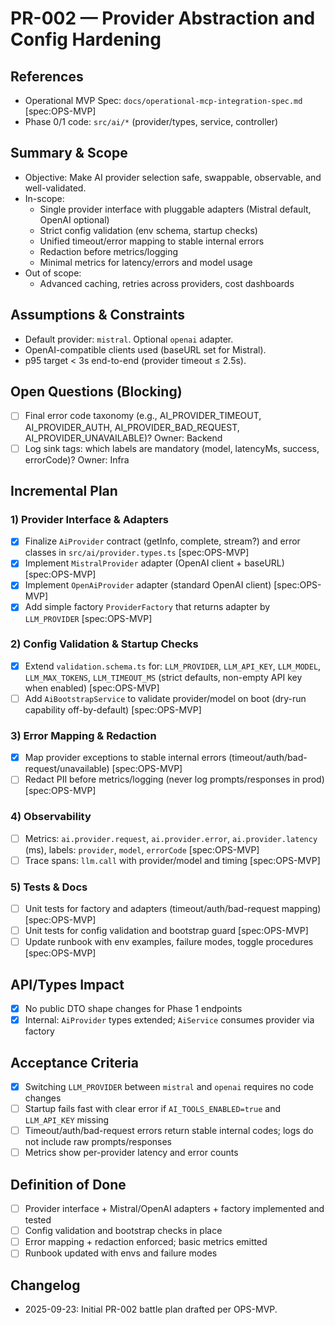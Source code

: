 # PR-002 — Provider Abstraction and Config Hardening

## References
- Operational MVP Spec: `docs/operational-mcp-integration-spec.md` [spec:OPS-MVP]
- Phase 0/1 code: `src/ai/*` (provider/types, service, controller)

## Summary & Scope
- Objective: Make AI provider selection safe, swappable, observable, and well-validated.
- In-scope:
  - Single provider interface with pluggable adapters (Mistral default, OpenAI optional)
  - Strict config validation (env schema, startup checks)
  - Unified timeout/error mapping to stable internal errors
  - Redaction before metrics/logging
  - Minimal metrics for latency/errors and model usage
- Out of scope:
  - Advanced caching, retries across providers, cost dashboards

## Assumptions & Constraints
- Default provider: `mistral`. Optional `openai` adapter.
- OpenAI-compatible clients used (baseURL set for Mistral).
- p95 target < 3s end-to-end (provider timeout ≤ 2.5s).

## Open Questions (Blocking)
- [ ] Final error code taxonomy (e.g., AI_PROVIDER_TIMEOUT, AI_PROVIDER_AUTH, AI_PROVIDER_BAD_REQUEST, AI_PROVIDER_UNAVAILABLE)? Owner: Backend
- [ ] Log sink tags: which labels are mandatory (model, latencyMs, success, errorCode)? Owner: Infra

## Incremental Plan

### 1) Provider Interface & Adapters
- [x] Finalize `AiProvider` contract (getInfo, complete, stream?) and error classes in `src/ai/provider.types.ts` [spec:OPS-MVP]
- [x] Implement `MistralProvider` adapter (OpenAI client + baseURL) [spec:OPS-MVP]
- [x] Implement `OpenAiProvider` adapter (standard OpenAI client) [spec:OPS-MVP]
- [x] Add simple factory `ProviderFactory` that returns adapter by `LLM_PROVIDER` [spec:OPS-MVP]

### 2) Config Validation & Startup Checks
- [x] Extend `validation.schema.ts` for: `LLM_PROVIDER`, `LLM_API_KEY`, `LLM_MODEL`, `LLM_MAX_TOKENS`, `LLM_TIMEOUT_MS` (strict defaults, non-empty API key when enabled) [spec:OPS-MVP]
- [ ] Add `AiBootstrapService` to validate provider/model on boot (dry-run capability off-by-default) [spec:OPS-MVP]

### 3) Error Mapping & Redaction
- [x] Map provider exceptions to stable internal errors (timeout/auth/bad-request/unavailable) [spec:OPS-MVP]
- [ ] Redact PII before metrics/logging (never log prompts/responses in prod) [spec:OPS-MVP]

### 4) Observability
- [ ] Metrics: `ai.provider.request`, `ai.provider.error`, `ai.provider.latency` (ms), labels: `provider`, `model`, `errorCode` [spec:OPS-MVP]
- [ ] Trace spans: `llm.call` with provider/model and timing [spec:OPS-MVP]

### 5) Tests & Docs
- [ ] Unit tests for factory and adapters (timeout/auth/bad-request mapping) [spec:OPS-MVP]
- [ ] Unit tests for config validation and bootstrap guard [spec:OPS-MVP]
- [ ] Update runbook with env examples, failure modes, toggle procedures [spec:OPS-MVP]

## API/Types Impact
- [x] No public DTO shape changes for Phase 1 endpoints
- [x] Internal: `AiProvider` types extended; `AiService` consumes provider via factory

## Acceptance Criteria
- [x] Switching `LLM_PROVIDER` between `mistral` and `openai` requires no code changes
- [ ] Startup fails fast with clear error if `AI_TOOLS_ENABLED=true` and `LLM_API_KEY` missing
- [ ] Timeout/auth/bad-request errors return stable internal codes; logs do not include raw prompts/responses
- [ ] Metrics show per-provider latency and error counts

## Definition of Done
- [ ] Provider interface + Mistral/OpenAI adapters + factory implemented and tested
- [ ] Config validation and bootstrap checks in place
- [ ] Error mapping + redaction enforced; basic metrics emitted
- [ ] Runbook updated with envs and failure modes

## Changelog
- 2025-09-23: Initial PR-002 battle plan drafted per OPS-MVP.
